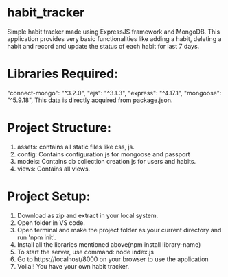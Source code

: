 # habit_tracker

Simple habit tracker made using ExpressJS framework and MongoDB.
This application provides very basic functionalities like adding a habit, deleting a habit and record and update the status
of each habit for last 7 days.

# Libraries Required:
  "connect-mongo": "^3.2.0",
  "ejs": "^3.1.3",
  "express": "^4.17.1",
  "mongoose": "^5.9.18",
   This data is directly acquired from package.json.
  
# Project Structure:
  1. assets: contains all static files like css, js.<br>
  2. config: Contains configuration js for mongoose and passport<br>
  3. models: Contains db collection creation js for users and habits.<br>
  4. views: Contains all views.

# Project Setup:
 1. Download as zip and extract in your local system.
 2. Open folder in VS code.
 3. Open terminal and make the project folder as your current directory and run 'npm init'.
 4. Install all the libraries mentioned above(npm install library-name)
 5. To start the server, use command: node index.js
 6. Go to https://localhost/8000 on your browser to use the application
 7. Voila!! You have your own habit tracker.
